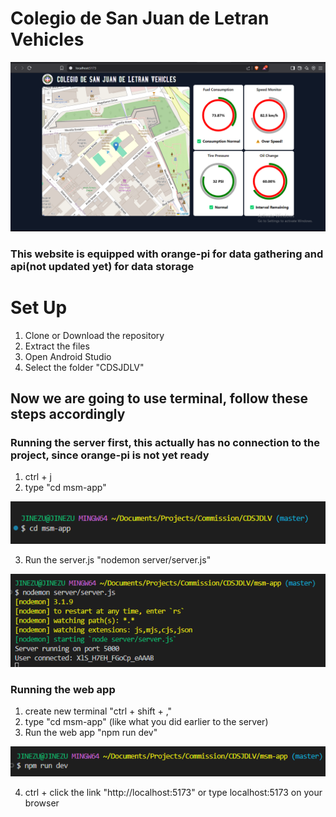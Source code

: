 # Colegio de San Juan de Letran Vehicles

![cdDemo](./msm-app/src/components/dashboard/images/screenDemo.png)

### This website is equipped with orange-pi for data gathering and api(not updated yet) for data storage

# Set Up

1. Clone or Download the repository
2. Extract the files 
3. Open Android Studio
4. Select the folder "CDSJDLV"


## Now we are going to use terminal, follow these steps accordingly 

### Running the server first, this actually has no connection to the project, since orange-pi is not yet ready

1. ctrl + j
2. type "cd msm-app"

![cdDemo](./msm-app/src/components/dashboard/images/cdDemo.png)

3. Run the server.js "nodemon server/server.js"

![serverDemo](./msm-app/src/components/dashboard/images/serverDemo.png)

### Running the web app
1. create new terminal "ctrl + shift + ,"
2. type "cd msm-app" (like what you did earlier to the server)
3. Run the web app "npm run dev"

![runDevDemo](./msm-app/src/components/dashboard/images/runDevDemo.png)

4. ctrl + click the link "http://localhost:5173" or type localhost:5173 on your browser





